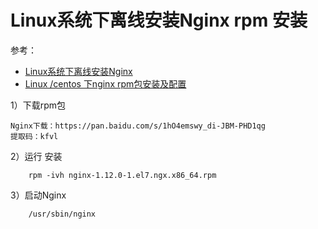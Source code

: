 # Linux系统下离线安装Nginx rpm 安装

参考：
* [Linux系统下离线安装Nginx](https://blog.csdn.net/ywd1992/article/details/83095855)
* [Linux /centos 下nginx rpm包安装及配置](https://blog.csdn.net/water_yuan163/article/details/73199449)

1）下载rpm包

    Nginx下载：https://pan.baidu.com/s/1hO4emswy_di-JBM-PHD1qg
    提取码：kfvl

2）运行 安装

        rpm -ivh nginx-1.12.0-1.el7.ngx.x86_64.rpm

3）启动Nginx

        /usr/sbin/nginx

